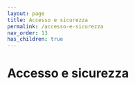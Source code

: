 ```yaml
---
layout: page
title: Accesso e sicurezza
permalink: /accesso-e-sicurezza
nav_order: 13
has_children: true
---
```


# Accesso e sicurezza
